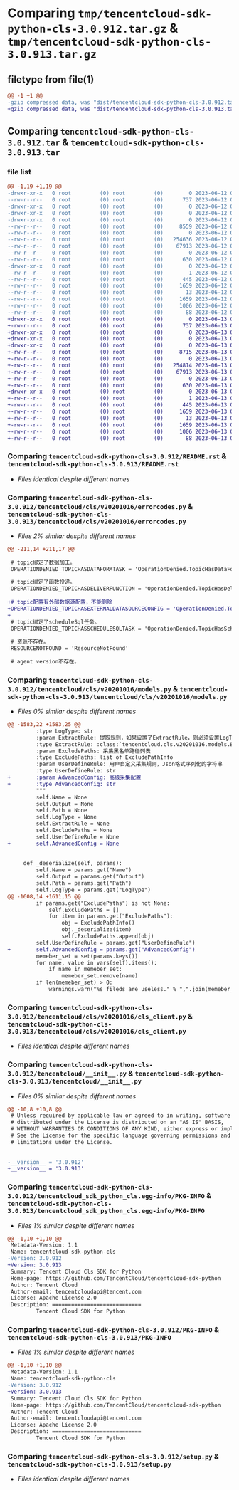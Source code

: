 # Comparing `tmp/tencentcloud-sdk-python-cls-3.0.912.tar.gz` & `tmp/tencentcloud-sdk-python-cls-3.0.913.tar.gz`

## filetype from file(1)

```diff
@@ -1 +1 @@
-gzip compressed data, was "dist/tencentcloud-sdk-python-cls-3.0.912.tar", last modified: Mon Jun 12 03:00:08 2023, max compression
+gzip compressed data, was "dist/tencentcloud-sdk-python-cls-3.0.913.tar", last modified: Tue Jun 13 02:07:59 2023, max compression
```

## Comparing `tencentcloud-sdk-python-cls-3.0.912.tar` & `tencentcloud-sdk-python-cls-3.0.913.tar`

### file list

```diff
@@ -1,19 +1,19 @@
-drwxr-xr-x   0 root         (0) root         (0)        0 2023-06-12 03:00:08.000000 tencentcloud-sdk-python-cls-3.0.912/
--rw-r--r--   0 root         (0) root         (0)      737 2023-06-12 03:00:07.000000 tencentcloud-sdk-python-cls-3.0.912/README.rst
-drwxr-xr-x   0 root         (0) root         (0)        0 2023-06-12 03:00:08.000000 tencentcloud-sdk-python-cls-3.0.912/tencentcloud/
-drwxr-xr-x   0 root         (0) root         (0)        0 2023-06-12 03:00:08.000000 tencentcloud-sdk-python-cls-3.0.912/tencentcloud/cls/
-drwxr-xr-x   0 root         (0) root         (0)        0 2023-06-12 03:00:08.000000 tencentcloud-sdk-python-cls-3.0.912/tencentcloud/cls/v20201016/
--rw-r--r--   0 root         (0) root         (0)     8559 2023-06-12 03:00:07.000000 tencentcloud-sdk-python-cls-3.0.912/tencentcloud/cls/v20201016/errorcodes.py
--rw-r--r--   0 root         (0) root         (0)        0 2023-06-12 03:00:07.000000 tencentcloud-sdk-python-cls-3.0.912/tencentcloud/cls/v20201016/__init__.py
--rw-r--r--   0 root         (0) root         (0)   254636 2023-06-12 03:00:07.000000 tencentcloud-sdk-python-cls-3.0.912/tencentcloud/cls/v20201016/models.py
--rw-r--r--   0 root         (0) root         (0)    67913 2023-06-12 03:00:07.000000 tencentcloud-sdk-python-cls-3.0.912/tencentcloud/cls/v20201016/cls_client.py
--rw-r--r--   0 root         (0) root         (0)        0 2023-06-12 03:00:07.000000 tencentcloud-sdk-python-cls-3.0.912/tencentcloud/cls/__init__.py
--rw-r--r--   0 root         (0) root         (0)      630 2023-06-12 03:00:07.000000 tencentcloud-sdk-python-cls-3.0.912/tencentcloud/__init__.py
-drwxr-xr-x   0 root         (0) root         (0)        0 2023-06-12 03:00:08.000000 tencentcloud-sdk-python-cls-3.0.912/tencentcloud_sdk_python_cls.egg-info/
--rw-r--r--   0 root         (0) root         (0)        1 2023-06-12 03:00:07.000000 tencentcloud-sdk-python-cls-3.0.912/tencentcloud_sdk_python_cls.egg-info/dependency_links.txt
--rw-r--r--   0 root         (0) root         (0)      445 2023-06-12 03:00:08.000000 tencentcloud-sdk-python-cls-3.0.912/tencentcloud_sdk_python_cls.egg-info/SOURCES.txt
--rw-r--r--   0 root         (0) root         (0)     1659 2023-06-12 03:00:07.000000 tencentcloud-sdk-python-cls-3.0.912/tencentcloud_sdk_python_cls.egg-info/PKG-INFO
--rw-r--r--   0 root         (0) root         (0)       13 2023-06-12 03:00:07.000000 tencentcloud-sdk-python-cls-3.0.912/tencentcloud_sdk_python_cls.egg-info/top_level.txt
--rw-r--r--   0 root         (0) root         (0)     1659 2023-06-12 03:00:08.000000 tencentcloud-sdk-python-cls-3.0.912/PKG-INFO
--rw-r--r--   0 root         (0) root         (0)     1006 2023-06-12 03:00:07.000000 tencentcloud-sdk-python-cls-3.0.912/setup.py
--rw-r--r--   0 root         (0) root         (0)       88 2023-06-12 03:00:08.000000 tencentcloud-sdk-python-cls-3.0.912/setup.cfg
+drwxr-xr-x   0 root         (0) root         (0)        0 2023-06-13 02:07:59.000000 tencentcloud-sdk-python-cls-3.0.913/
+-rw-r--r--   0 root         (0) root         (0)      737 2023-06-13 02:07:59.000000 tencentcloud-sdk-python-cls-3.0.913/README.rst
+drwxr-xr-x   0 root         (0) root         (0)        0 2023-06-13 02:07:59.000000 tencentcloud-sdk-python-cls-3.0.913/tencentcloud/
+drwxr-xr-x   0 root         (0) root         (0)        0 2023-06-13 02:07:59.000000 tencentcloud-sdk-python-cls-3.0.913/tencentcloud/cls/
+drwxr-xr-x   0 root         (0) root         (0)        0 2023-06-13 02:07:59.000000 tencentcloud-sdk-python-cls-3.0.913/tencentcloud/cls/v20201016/
+-rw-r--r--   0 root         (0) root         (0)     8715 2023-06-13 02:07:59.000000 tencentcloud-sdk-python-cls-3.0.913/tencentcloud/cls/v20201016/errorcodes.py
+-rw-r--r--   0 root         (0) root         (0)        0 2023-06-13 02:07:59.000000 tencentcloud-sdk-python-cls-3.0.913/tencentcloud/cls/v20201016/__init__.py
+-rw-r--r--   0 root         (0) root         (0)   254814 2023-06-13 02:07:59.000000 tencentcloud-sdk-python-cls-3.0.913/tencentcloud/cls/v20201016/models.py
+-rw-r--r--   0 root         (0) root         (0)    67913 2023-06-13 02:07:59.000000 tencentcloud-sdk-python-cls-3.0.913/tencentcloud/cls/v20201016/cls_client.py
+-rw-r--r--   0 root         (0) root         (0)        0 2023-06-13 02:07:59.000000 tencentcloud-sdk-python-cls-3.0.913/tencentcloud/cls/__init__.py
+-rw-r--r--   0 root         (0) root         (0)      630 2023-06-13 02:07:59.000000 tencentcloud-sdk-python-cls-3.0.913/tencentcloud/__init__.py
+drwxr-xr-x   0 root         (0) root         (0)        0 2023-06-13 02:07:59.000000 tencentcloud-sdk-python-cls-3.0.913/tencentcloud_sdk_python_cls.egg-info/
+-rw-r--r--   0 root         (0) root         (0)        1 2023-06-13 02:07:59.000000 tencentcloud-sdk-python-cls-3.0.913/tencentcloud_sdk_python_cls.egg-info/dependency_links.txt
+-rw-r--r--   0 root         (0) root         (0)      445 2023-06-13 02:07:59.000000 tencentcloud-sdk-python-cls-3.0.913/tencentcloud_sdk_python_cls.egg-info/SOURCES.txt
+-rw-r--r--   0 root         (0) root         (0)     1659 2023-06-13 02:07:59.000000 tencentcloud-sdk-python-cls-3.0.913/tencentcloud_sdk_python_cls.egg-info/PKG-INFO
+-rw-r--r--   0 root         (0) root         (0)       13 2023-06-13 02:07:59.000000 tencentcloud-sdk-python-cls-3.0.913/tencentcloud_sdk_python_cls.egg-info/top_level.txt
+-rw-r--r--   0 root         (0) root         (0)     1659 2023-06-13 02:07:59.000000 tencentcloud-sdk-python-cls-3.0.913/PKG-INFO
+-rw-r--r--   0 root         (0) root         (0)     1006 2023-06-13 02:07:59.000000 tencentcloud-sdk-python-cls-3.0.913/setup.py
+-rw-r--r--   0 root         (0) root         (0)       88 2023-06-13 02:07:59.000000 tencentcloud-sdk-python-cls-3.0.913/setup.cfg
```

### Comparing `tencentcloud-sdk-python-cls-3.0.912/README.rst` & `tencentcloud-sdk-python-cls-3.0.913/README.rst`

 * *Files identical despite different names*

### Comparing `tencentcloud-sdk-python-cls-3.0.912/tencentcloud/cls/v20201016/errorcodes.py` & `tencentcloud-sdk-python-cls-3.0.913/tencentcloud/cls/v20201016/errorcodes.py`

 * *Files 2% similar despite different names*

```diff
@@ -211,14 +211,17 @@
 
 # topic绑定了数据加工。
 OPERATIONDENIED_TOPICHASDATAFORMTASK = 'OperationDenied.TopicHasDataFormTask'
 
 # topic绑定了函数投递。
 OPERATIONDENIED_TOPICHASDELIVERFUNCTION = 'OperationDenied.TopicHasDeliverFunction'
 
+# topic配置有外部数据源配置，不能删除
+OPERATIONDENIED_TOPICHASEXTERNALDATASOURCECONFIG = 'OperationDenied.TopicHasExternalDatasourceConfig'
+
 # topic绑定了scheduleSql任务。
 OPERATIONDENIED_TOPICHASSCHEDULESQLTASK = 'OperationDenied.TopicHasScheduleSqlTask'
 
 # 资源不存在。
 RESOURCENOTFOUND = 'ResourceNotFound'
 
 # agent version不存在。
```

### Comparing `tencentcloud-sdk-python-cls-3.0.912/tencentcloud/cls/v20201016/models.py` & `tencentcloud-sdk-python-cls-3.0.913/tencentcloud/cls/v20201016/models.py`

 * *Files 0% similar despite different names*

```diff
@@ -1583,22 +1583,25 @@
         :type LogType: str
         :param ExtractRule: 提取规则，如果设置了ExtractRule，则必须设置LogType
         :type ExtractRule: :class:`tencentcloud.cls.v20201016.models.ExtractRuleInfo`
         :param ExcludePaths: 采集黑名单路径列表
         :type ExcludePaths: list of ExcludePathInfo
         :param UserDefineRule: 用户自定义采集规则，Json格式序列化的字符串
         :type UserDefineRule: str
+        :param AdvancedConfig: 高级采集配置
+        :type AdvancedConfig: str
         """
         self.Name = None
         self.Output = None
         self.Path = None
         self.LogType = None
         self.ExtractRule = None
         self.ExcludePaths = None
         self.UserDefineRule = None
+        self.AdvancedConfig = None
 
 
     def _deserialize(self, params):
         self.Name = params.get("Name")
         self.Output = params.get("Output")
         self.Path = params.get("Path")
         self.LogType = params.get("LogType")
@@ -1608,14 +1611,15 @@
         if params.get("ExcludePaths") is not None:
             self.ExcludePaths = []
             for item in params.get("ExcludePaths"):
                 obj = ExcludePathInfo()
                 obj._deserialize(item)
                 self.ExcludePaths.append(obj)
         self.UserDefineRule = params.get("UserDefineRule")
+        self.AdvancedConfig = params.get("AdvancedConfig")
         memeber_set = set(params.keys())
         for name, value in vars(self).items():
             if name in memeber_set:
                 memeber_set.remove(name)
         if len(memeber_set) > 0:
             warnings.warn("%s fileds are useless." % ",".join(memeber_set))
```

### Comparing `tencentcloud-sdk-python-cls-3.0.912/tencentcloud/cls/v20201016/cls_client.py` & `tencentcloud-sdk-python-cls-3.0.913/tencentcloud/cls/v20201016/cls_client.py`

 * *Files identical despite different names*

### Comparing `tencentcloud-sdk-python-cls-3.0.912/tencentcloud/__init__.py` & `tencentcloud-sdk-python-cls-3.0.913/tencentcloud/__init__.py`

 * *Files 0% similar despite different names*

```diff
@@ -10,8 +10,8 @@
 # Unless required by applicable law or agreed to in writing, software
 # distributed under the License is distributed on an "AS IS" BASIS,
 # WITHOUT WARRANTIES OR CONDITIONS OF ANY KIND, either express or implied.
 # See the License for the specific language governing permissions and
 # limitations under the License.
 
 
-__version__ = '3.0.912'
+__version__ = '3.0.913'
```

### Comparing `tencentcloud-sdk-python-cls-3.0.912/tencentcloud_sdk_python_cls.egg-info/PKG-INFO` & `tencentcloud-sdk-python-cls-3.0.913/tencentcloud_sdk_python_cls.egg-info/PKG-INFO`

 * *Files 1% similar despite different names*

```diff
@@ -1,10 +1,10 @@
 Metadata-Version: 1.1
 Name: tencentcloud-sdk-python-cls
-Version: 3.0.912
+Version: 3.0.913
 Summary: Tencent Cloud Cls SDK for Python
 Home-page: https://github.com/TencentCloud/tencentcloud-sdk-python
 Author: Tencent Cloud
 Author-email: tencentcloudapi@tencent.com
 License: Apache License 2.0
 Description: ============================
         Tencent Cloud SDK for Python
```

### Comparing `tencentcloud-sdk-python-cls-3.0.912/PKG-INFO` & `tencentcloud-sdk-python-cls-3.0.913/PKG-INFO`

 * *Files 1% similar despite different names*

```diff
@@ -1,10 +1,10 @@
 Metadata-Version: 1.1
 Name: tencentcloud-sdk-python-cls
-Version: 3.0.912
+Version: 3.0.913
 Summary: Tencent Cloud Cls SDK for Python
 Home-page: https://github.com/TencentCloud/tencentcloud-sdk-python
 Author: Tencent Cloud
 Author-email: tencentcloudapi@tencent.com
 License: Apache License 2.0
 Description: ============================
         Tencent Cloud SDK for Python
```

### Comparing `tencentcloud-sdk-python-cls-3.0.912/setup.py` & `tencentcloud-sdk-python-cls-3.0.913/setup.py`

 * *Files identical despite different names*


